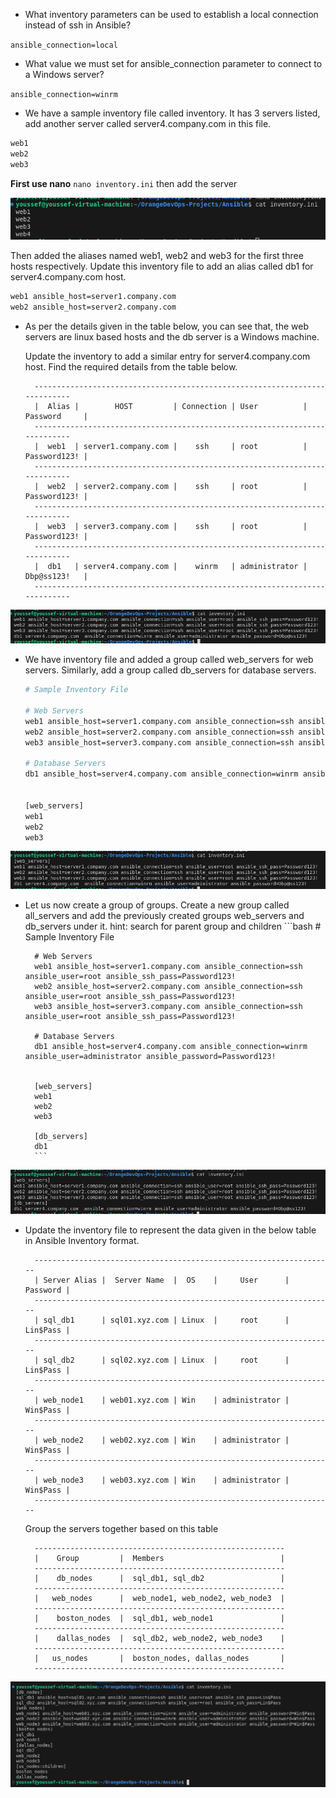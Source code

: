 - What inventory parameters can be used to establish a local connection instead of ssh in Ansible?

`ansible_connection=local`

- What value we must set for ansible_connection parameter to connect to a Windows server?

`ansible_connection=winrm`

- We have a sample inventory file called inventory. It has 3 servers listed, add another server called server4.company.com in this file.
```bash
web1 
web2 
web3
```
**First use nano** `nano inventory.ini` then add the server

![alt text](image.png)

Then added the aliases named web1, web2 and web3 for the first three hosts respectively. Update this inventory file to add an alias called db1 for server4.company.com host.

```bash
web1 ansible_host=server1.company.com
web2 ansible_host=server2.company.com
```

- As per the details given in the table below, you can see that, the web servers are linux based hosts and the db server is a Windows machine.

	Update the inventory to add a similar entry for server4.company.com host. Find the required details from the table below.

		---------------------------------------------------------------------------
		|  Alias |        HOST         | Connection | User          | Password     | 
		---------------------------------------------------------------------------
		|  web1  | server1.company.com |    ssh     | root          | Password123! |
		---------------------------------------------------------------------------
		|  web2  | server2.company.com |    ssh     | root          | Password123! |
		---------------------------------------------------------------------------
		|  web3  | server3.company.com |    ssh     | root          | Password123! |
		---------------------------------------------------------------------------
		|  db1   | server4.company.com |    winrm   | administrator | Dbp@ss123!   |
		---------------------------------------------------------------------------


![alt text](image-1.png)

- We have inventory file and added a group called web_servers for web servers. Similarly, add a group called db_servers for database servers.

	```bash
	# Sample Inventory File

	# Web Servers
	web1 ansible_host=server1.company.com ansible_connection=ssh ansible_user=root ansible_ssh_pass=Password123!
	web2 ansible_host=server2.company.com ansible_connection=ssh ansible_user=root ansible_ssh_pass=Password123!
	web3 ansible_host=server3.company.com ansible_connection=ssh ansible_user=root ansible_ssh_pass=Password123!

	# Database Servers
	db1 ansible_host=server4.company.com ansible_connection=winrm ansible_user=administrator ansible_password=Password123!


	[web_servers]
	web1
	web2
	web3
	```
![alt text](image-2.png)




- Let us now create a group of groups. Create a new group called all_servers and add the previously created groups web_servers and db_servers under it.
	hint: search for parent group and children
		```bash
		# Sample Inventory File

		# Web Servers
		web1 ansible_host=server1.company.com ansible_connection=ssh ansible_user=root ansible_ssh_pass=Password123!
		web2 ansible_host=server2.company.com ansible_connection=ssh ansible_user=root ansible_ssh_pass=Password123!
		web3 ansible_host=server3.company.com ansible_connection=ssh ansible_user=root ansible_ssh_pass=Password123!

		# Database Servers
		db1 ansible_host=server4.company.com ansible_connection=winrm ansible_user=administrator ansible_password=Password123!


		[web_servers]
		web1
		web2
		web3

		[db_servers]
		db1
		```
![alt text](image-3.png)



- Update the inventory file to represent the data given in the below table in Ansible Inventory format.


		-------------------------------------------------------------------
		| Server Alias |  Server Name  |  OS    |     User      | Password |
		-------------------------------------------------------------------
		| sql_db1      | sql01.xyz.com | Linux  |     root      | Lin$Pass |
		-------------------------------------------------------------------
		| sql_db2      | sql02.xyz.com | Linux  |     root      | Lin$Pass |
		-------------------------------------------------------------------
		| web_node1    | web01.xyz.com | Win    | administrator | Win$Pass |
		-------------------------------------------------------------------
		| web_node2    | web02.xyz.com | Win    | administrator | Win$Pass |
		-------------------------------------------------------------------
		| web_node3    | web03.xyz.com | Win    | administrator | Win$Pass |
		-------------------------------------------------------------------

	 Group the servers together based on this table

		--------------------------------------------------------
		|    Group         |  Members                          |
		--------------------------------------------------------
		|    db_nodes      |  sql_db1, sql_db2                 |
		--------------------------------------------------------
		|   web_nodes      |  web_node1, web_node2, web_node3  |
		--------------------------------------------------------
		|    boston_nodes  |  sql_db1, web_node1               |
		--------------------------------------------------------
		|    dallas_nodes  |  sql_db2, web_node2, web_node3    |
		--------------------------------------------------------
		|   us_nodes       |  boston_nodes, dallas_nodes       |
		--------------------------------------------------------
![alt text](image-4.png)